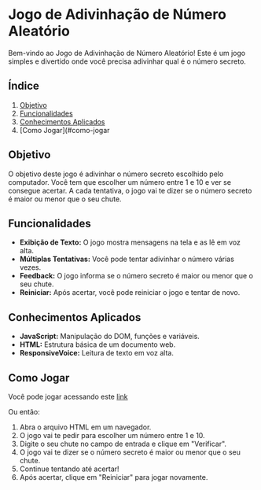 # Jogo de Adivinhação de Número Aleatório

Bem-vindo ao Jogo de Adivinhação de Número Aleatório! Este é um jogo simples e divertido onde você precisa adivinhar qual é o número secreto.

## Índice
1. [Objetivo](#objetivo)
2. [Funcionalidades](#funcionalidades)
3. [Conhecimentos Aplicados](#conhecimentos-aplicados)
4. [Como Jogar](#como-jogar

## Objetivo
O objetivo deste jogo é adivinhar o número secreto escolhido pelo computador. Você tem que escolher um número entre 1 e 10 e ver se consegue acertar. A cada tentativa, o jogo vai te dizer se o número secreto é maior ou menor que o seu chute.

## Funcionalidades
- **Exibição de Texto:** O jogo mostra mensagens na tela e as lê em voz alta.
- **Múltiplas Tentativas:** Você pode tentar adivinhar o número várias vezes.
- **Feedback:** O jogo informa se o número secreto é maior ou menor que o seu chute.
- **Reiniciar:** Após acertar, você pode reiniciar o jogo e tentar de novo.

## Conhecimentos Aplicados
- **JavaScript:** Manipulação do DOM, funções e variáveis.
- **HTML:** Estrutura básica de um documento web.
- **ResponsiveVoice:** Leitura de texto em voz alta.

## Como Jogar

Você pode jogar acessando este [link](https://randon-number-game.vercel.app/)

Ou então:
1. Abra o arquivo HTML em um navegador.
2. O jogo vai te pedir para escolher um número entre 1 e 10.
3. Digite o seu chute no campo de entrada e clique em "Verificar".
4. O jogo vai te dizer se o número secreto é maior ou menor que o seu chute.
5. Continue tentando até acertar!
6. Após acertar, clique em "Reiniciar" para jogar novamente.


